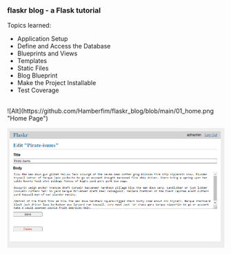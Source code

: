 ### flaskr blog - a Flask tutorial 
Topics learned: 
* Application Setup
* Define and Access the Database
* Blueprints and Views
* Templates
* Static Files
* Blog Blueprint
* Make the Project Installable
* Test Coverage
<br/>
![Alt](https://github.com/Hamberfim/flaskr_blog/blob/main/01_home.png "Home Page")

![Alt](https://github.com/Hamberfim/flaskr_blog/blob/main/02_edit.png "Edit Page")
